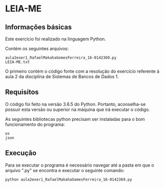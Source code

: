 # LEIA-ME

## Informações básicas
Este exercício foi realizado na linguagem Python.

Contém os seguintes arquivos:

    aula2exer1_RafaelMakahaGomesFerreira_16-0142369.py
    LEIA-ME.txt

O primeiro contém o código fonte com a resolução do exercício referente à aula 2 da disciplina de Sistemas de Bancos de Dados 1.

## Requisitos

O código foi feito na versão 3.6.5 do Python. Portanto, aconselha-se possuir esta versão ou superior na máquina que irá executar o código.

As seguintes bibliotecas python precisam ser instaladas para o bom funcionamento do programa:

    os
    json

## Execução

Para se executar o programa é necessário navegar até a pasta em que o arquivo ".py" se encontra e executar o seguinte comando:

    python aula2exer1_RafaelMakahaGomesFerreira_16-0142369.py



